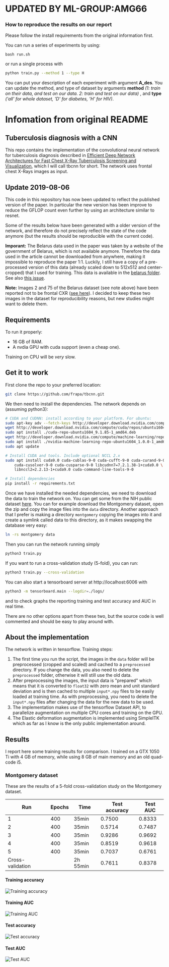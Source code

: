 # UPDATED BY ML-GROUP:AMG66

### How to reproduce the results on our report
Please follow the install requirements from the original information first.

You can run a series of experiments by using:
```
bash run.sh
```
or run a single process with
```sh
python train.py --method 1 --type H
```
You can put your description of each experiment with argument **A_des**. You can update the method, and type of dataset by arguments **method** *(1: train on their data, and test on our data. 2: train and test on our data)* , and **type** *('all' for whole dataset, 'D' for diabetes, 'H' for HIV)*.


# Infomation from original README
## Tuberculosis diagnosis with a CNN

This repo contains the implementation of the convolutional neural network
for tuberculosis diagnosis described in
[Efficient Deep Network Architectures for Fast Chest X-Ray Tuberculosis Screening and Visualization](https://www.nature.com/articles/s41598-019-42557-4),
which I will call tbcnn for short. The network uses frontal chest X-Rays
images as input.

## Update 2019-08-06

This code in this repository has now been updated to reflect the published
version of the paper. In particular the new version has been improve to reduce
the GFLOP count even further by using an architecture similar to resnet.

Some of the results below have been generated with a
older version of the network, and therefore do not precisely reflect the
state of the code anymore (but the results should be reproducible with
the current code).

**Imporant:** The Belarus data used in the paper was taken by 
a website of the government of Belarus, which is not available anymore.
Therefore the data used in the article cannot be downloaded from anywhere,
making it impossible to reproduce the paper 1:1.
Luckily, I still have a copy of a pre-processed version of this data
(already scaled down to 512x512 and center-cropped) that I used
for training. This data is available in the [belarus folder](/belarus).
See also [this issue](https://github.com/frapa/tbcnn/issues/1). 

**Note:** Images 2 and 75 of the Belarus dataset (see note above) have been
reported not to be frontal CXR ([see here](https://github.com/frapa/tbcnn/issues/3)).
I decided to keep these two images in the dataset for reproducibility
reasons, but new studies might want to delete them.

## Requirements

To run it properly:

 * 16 GB of RAM.
 * A nvdia GPU with cuda support (even a cheap one).

Training on CPU will be *very* slow.

## Get it to work

First clone the repo to your preferred location:

```bash
git clone https://github.com/frapa/tbcnn.git
```

We then need to install the dependencies. The network depends on (assuming python3):

```bash
# CUDA and CUDNN: install according to your platform. For ubuntu:
sudo apt-key adv --fetch-keys http://developer.download.nvidia.com/compute/cuda/repos/ubuntu1604/x86_64/7fa2af80.pub
wget http://developer.download.nvidia.com/compute/cuda/repos/ubuntu1604/x86_64/cuda-repo-ubuntu1604_9.1.85-1_amd64.deb
sudo apt install ./cuda-repo-ubuntu1604_9.1.85-1_amd64.deb
wget http://developer.download.nvidia.com/compute/machine-learning/repos/ubuntu1604/x86_64/nvidia-machine-learning-repo-ubuntu1604_1.0.0-1_amd64.deb
sudo apt install ./nvidia-machine-learning-repo-ubuntu1604_1.0.0-1_amd64.deb
sudo apt update

# Install CUDA and tools. Include optional NCCL 2.x
sudo apt install cuda9.0 cuda-cublas-9-0 cuda-cufft-9-0 cuda-curand-9-0 \
    cuda-cusolver-9-0 cuda-cusparse-9-0 libcudnn7=7.2.1.38-1+cuda9.0 \
    libnccl2=2.2.13-1+cuda9.0 cuda-command-line-tools-9-0

# Install dependencies
pip install -r requirements.txt
```

Once we have installed the needed dependencies, we need to download the
data to train the network on. You can get some from the NIH public dataset
[here](https://ceb.nlm.nih.gov/repositories/tuberculosis-chest-x-ray-image-data-sets/).
You can for example download the Montgomery dataset, open the zip and copy the
image files into the `data` directory. Another approach that I prefer is making
a directory `montgomery` copying the images into it and create a symlink called data
to this directory, as it makes swapping the database very easy:

```bash
ln -rs montgomery data
```

Then you can run the network running simply

```bash
python3 train.py
```

If you want to run a cross-validation study (5-fold), you can run:

```bash
python3 train.py --cross-validation
```

You can also start a tensorboard server at http://localhost:6006 with

```bash
python3 -m tensorboard.main --logdir=./logs/
```

and to check graphs the reporting training and test accuracy and AUC in real time.

There are no other options apart from these two, but the source code is
well commented and should be easy to play around with.

## About the implementation

The network is written in tensorflow. Training steps:

1. The first time you run the script, the images in the `data` folder will be
preprocessed (cropped and scaled) and cached to a `preprocessed` directory.
If you change the data, you also need to delete the `preprocessed` folder, 
otherwise it will still use the old data.
2. After preprocessing the images, the input data is "prepared" which means that
it is converted to `float32` with zero mean and unit standard deviation and is then
cached to multiple `input*.npy` files to be easily loaded at training time. As with
preprocessing, you need to delete the `input*.npy` files after changing the data
for the new data to be used.
3. The implementation makes use of the tensorflow Dataset API, to parallelize
augmentation on multiple CPU cores and training on the GPU.
4. The Elastic deformation augmentation is implemented using SimpleITK which as
far as I know is the only public implementation around.

## Results

I report here some training results for comparison. I trained on a
GTX 1050 Ti with 4 GB of memory, while using 8 GB of main memory and
an old quad-code i5.

### Montgomery dataset

These are the results of a 5-fold cross-validation study on the
Montgomery dataset.

|Run|Epochs|Time|Test accuracy|Test AUC|
|---|---|---|---|---|
|1|400|35min|0.7500|0.8333|
|2|400|35min|0.5714|0.7487|
|3|400|35min|0.9286|0.9692|
|4|400|35min|0.8519|0.9618|
|5|400|35min|0.7037|0.6761|
|Cross-validation||2h 55min|0.7611|0.8378|

#### Training accuracy
![Training accuracy](./results/training_accuracy_1.png)

#### Training AUC
![Training AUC](./results/training_AUC_1.png)

#### Test accuracy
![Test accuracy](./results/test_accuracy_1.png)

#### Test AUC
![Test AUC](./results/test_AUC_1.png)
